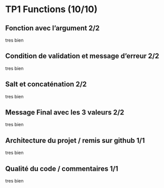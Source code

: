 # TP1 Functions (10/10)
## Fonction avec l’argument 2/2
tres bien
## Condition de validation et message d’erreur 2/2
tres bien
## Salt et concaténation 2/2
tres bien
## Message Final avec les 3 valeurs 2/2
tres bien
## Architecture du projet / remis sur github 1/1
tres bien
## Qualité du code / commentaires 1/1
tres bien